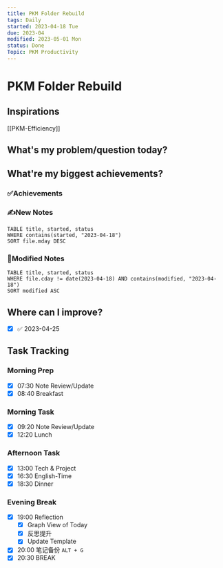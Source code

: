 ```yaml
---
title: PKM Folder Rebuild
tags: Daily
started: 2023-04-18 Tue
due: 2023-04
modified: 2023-05-01 Mon
status: Done
Topic: PKM Productivity
---
```

# PKM Folder Rebuild
## Inspirations
[[PKM-Efficiency]]



## What's my problem/question today?

## What're my biggest achievements?
### ✅Achievements

### ✍️New Notes

```dataview
TABLE title, started, status
WHERE contains(started, "2023-04-18")
SORT file.mday DESC
```

### 📝Modified Notes

```dataview
TABLE title, started, status
WHERE file.cday != date(2023-04-18) AND contains(modified, "2023-04-18")
SORT modified ASC
```

## Where can I improve?
- [x] ✅ 2023-04-25
## Task Tracking
### Morning Prep
- [x] 07:30 Note Review/Update
- [x] 08:40 Breakfast
### Morning Task
- [x] 09:20 Note Review/Update
- [x] 12:20 Lunch
### Afternoon Task
- [x] 13:00 Tech & Project
- [x] 16:30 English-Time
- [x] 18:30 Dinner
### Evening Break
- [x] 19:00 Reflection
	- [x] Graph View of Today
	- [x] 反思提升
	- [x] Update Template 
- [x] 20:00 笔记备份 `ALT + G`
- [x] 20:30 BREAK